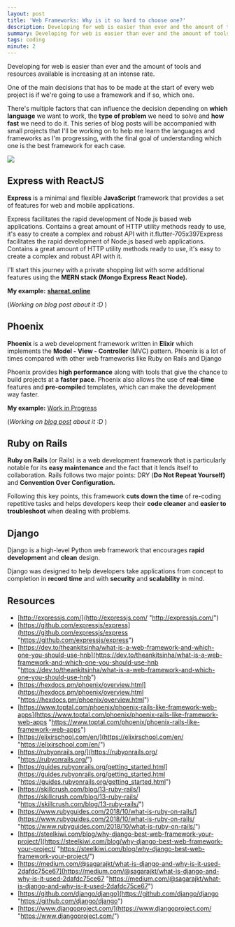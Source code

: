 ```yaml
---
layout: post
title: 'Web Frameworks: Why is it so hard to choose one?'
description: Developing for web is easier than ever and the amount of tools and resources available is increasing at an intense rate.  One of the main decisions that has to be made at the start of every web project is if we're going to use a framework and if so, which one
summary: Developing for web is easier than ever and the amount of tools and resources available is increasing at an intense rate.  One of the main decisions that has to be made at the start of every web project is if we're going to use a framework and if so, which one.
tags: coding
minute: 2
---
```


Developing for web is easier than ever and the amount of tools and resources available is increasing at an intense rate.

One of the main decisions that has to be made at the start of every web project is if we're going to use a framework and if so, which one.

There's multiple factors that can influence the decision depending on **which language** we want to work, the **type of problem** we need to solve and **how fast** we need to do it. This series of blog posts will be accompanied with small projects that I'll be working on to help me learn the languages and frameworks as I'm progressing, with the final goal of understanding which one is the best framework for each case.

![](https://media.giphy.com/media/3o7TKUM3IgJBX2as9O/giphy.gif)

## Express with ReactJS

**Express** is a minimal and flexible **JavaScript** framework that provides a set of features for web and mobile applications.

Express facilitates the rapid development of Node.js based web applications. Contains a great amount of HTTP utility methods ready to use, it's easy to create a complex and robust API with it.flutter-705x397Express facilitates the rapid development of Node.js based web applications. Contains a great amount of HTTP utility methods ready to use, it's easy to create a complex and robust API with it.

I'll start this journey with a private shopping list with some additional features using the **MERN stack (Mongo Express React Node).**

**My example:** [**shareat.online**](https://shareat.online)

(_Working on blog post about it :D_ )

## Phoenix

**Phoenix** is a web development framework written in **Elixir** which implements the **Model - View - Controller** (MVC) pattern. Phoenix is a lot of times compared with other web frameworks like Ruby on Rails and Django

Phoenix provides **high performance** along with tools that give the chance to build projects at a **faster pace**. Phoenix also allows the use of **real-time** features and **pre-compile**d templates, which can make the development way faster.

**My example:** [Work in Progress](https://ementa.test/building-a-twitter-clone-with-phoenix-elixir/)

(_Working on_ [_blog post_](https://ementa.test/building-a-twitter-clone-with-phoenix-elixir/) _about it :D_ )

## Ruby on Rails

**Ruby on Rails** (or Rails) is a web development framework that is particularly notable for its **easy maintenance** and the fact that it lends itself to collaboration. Rails follows two major points: DRY (**Do Not Repeat Yourself)** and **Convention Over Configuration.**

Following this key points, this framework **cuts down the time** of re-coding repetitive tasks and helps developers keep their **code cleaner** and **easier to troubleshoot** when dealing with problems.

## Django

Django is a high-level Python web framework that encourages **rapid development** and **clean** design.

Django was designed to help developers take applications from concept to completion in **record time** and with **security** and **scalability** in mind.

## Resources

* [http://expressjs.com/](http://expressjs.com/ "http://expressjs.com/")
* [https://github.com/expressjs/express](https://github.com/expressjs/express "https://github.com/expressjs/express")
* [https://dev.to/theankitsinha/what-is-a-web-framework-and-which-one-you-should-use-hnb](https://dev.to/theankitsinha/what-is-a-web-framework-and-which-one-you-should-use-hnb "https://dev.to/theankitsinha/what-is-a-web-framework-and-which-one-you-should-use-hnb")
* [https://hexdocs.pm/phoenix/overview.html](https://hexdocs.pm/phoenix/overview.html "https://hexdocs.pm/phoenix/overview.html")
* [https://www.toptal.com/phoenix/phoenix-rails-like-framework-web-apps](https://www.toptal.com/phoenix/phoenix-rails-like-framework-web-apps "https://www.toptal.com/phoenix/phoenix-rails-like-framework-web-apps")
* [https://elixirschool.com/en/](https://elixirschool.com/en/ "https://elixirschool.com/en/")
* [https://rubyonrails.org/](https://rubyonrails.org/ "https://rubyonrails.org/")
* [https://guides.rubyonrails.org/getting_started.html](https://guides.rubyonrails.org/getting_started.html "https://guides.rubyonrails.org/getting_started.html")
* [https://skillcrush.com/blog/13-ruby-rails/](https://skillcrush.com/blog/13-ruby-rails/ "https://skillcrush.com/blog/13-ruby-rails/")
* [https://www.rubyguides.com/2018/10/what-is-ruby-on-rails/](https://www.rubyguides.com/2018/10/what-is-ruby-on-rails/ "https://www.rubyguides.com/2018/10/what-is-ruby-on-rails/")
* [https://steelkiwi.com/blog/why-django-best-web-framework-your-project/](https://steelkiwi.com/blog/why-django-best-web-framework-your-project/ "https://steelkiwi.com/blog/why-django-best-web-framework-your-project/")
* [https://medium.com/@sagarajkt/what-is-django-and-why-is-it-used-2dafdc75ce67](https://medium.com/@sagarajkt/what-is-django-and-why-is-it-used-2dafdc75ce67 "https://medium.com/@sagarajkt/what-is-django-and-why-is-it-used-2dafdc75ce67")
* [https://github.com/django/django](https://github.com/django/django "https://github.com/django/django")
* [https://www.djangoproject.com/](https://www.djangoproject.com/ "https://www.djangoproject.com/")